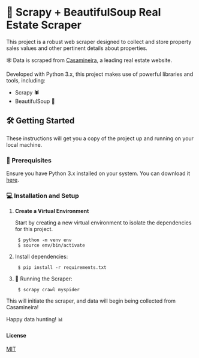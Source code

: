 # 🏡 Scrapy + BeautifulSoup Real Estate Scraper 

This project is a robust web scraper designed to collect and store property sales values and other pertinent details about properties. 

🕸️ Data is scraped from [Casamineira](https://www.casamineira.com.br/), a leading real estate website.

Developed with Python 3.x, this project makes use of powerful libraries and tools, including:
- Scrapy 🕷️
- BeautifulSoup 🍲

## 🛠️ Getting Started 

These instructions will get you a copy of the project up and running on your local machine.

### 🔧 Prerequisites

Ensure you have Python 3.x installed on your system. You can download it [here](https://www.python.org/downloads/).

### 💻 Installation and Setup

1. **Create a Virtual Environment** 

   Start by creating a new virtual environment to isolate the dependencies for this project.

   ```
    $ python -m venv env
    $ source env/bin/activate
   ```
2. Install dependencies:
   ```
    $ pip install -r requirements.txt
   ```

3. 🚀 Running the Scraper:
   ```
    $ scrapy crawl myspider
   ```
   
This will initiate the scraper, and data will begin being collected from Casamineira!

Happy data hunting! 📊

#### License
[MIT](https://choosealicense.com/licenses/mit/)
